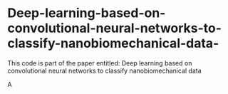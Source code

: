 # Deep-learning-based-on-convolutional-neural-networks-to-classify-nanobiomechanical-data-
This code is part of the paper entitled: Deep learning based on convolutional neural networks to classify nanobiomechanical data 

A
